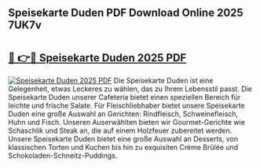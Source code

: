 ## Speisekarte Duden PDF Download Online 2025 7UK7v

# <h2><a href="http://gc9ab8.nevu.top/?p=Speisekarte+Duden">🔗 👉🔴 Speisekarte Duden 2025 PDF</a></h2>

[![Speisekarte Duden 2025 PDF](https://i.imgur.com/dBaPXMq.png)](http://gc9ab8.nevu.top/?p=Speisekarte+Duden)
Die Speisekarte Duden ist eine Gelegenheit, etwas Leckeres zu wählen, das zu Ihrem Lebensstil passt. Die Speisekarte Duden unserer Cafeteria bietet einen speziellen Bereich für leichte und frische Salate. Für Fleischliebhaber bietet unsere Speisekarte Duden eine große Auswahl an Gerichten: Rindfleisch, Schweinefleisch, Huhn und Fisch. Unseren Auserwählten bieten wir Gourmet-Gerichte wie Schaschlik und Steak an, die auf einem Holzfeuer zubereitet werden. Unsere Speisekarte Duden bietet eine große Auswahl an Desserts, von klassischen Torten und Kuchen bis hin zu exquisiten Crème Brûlée und Schokoladen-Schneitz-Puddings.
